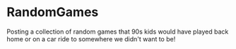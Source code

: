 # RandomGames
Posting a collection of random games that 90s kids would have played back home or on a car ride to somewhere we didn't want to be! 
